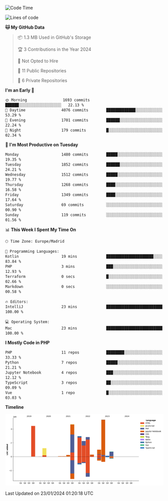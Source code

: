 <!--START_SECTION:waka-->
![Code Time](http://img.shields.io/badge/Code%20Time-8%20hrs%2025%20mins-blue)

![Lines of code](https://img.shields.io/badge/From%20Hello%20World%20I%27ve%20Written-26.1%20million%20lines%20of%20code-blue)

**🐱 My GitHub Data** 

> 📦 1.3 MB Used in GitHub's Storage 
 > 
> 🏆 3 Contributions in the Year 2024
 > 
> 🚫 Not Opted to Hire
 > 
> 📜 11 Public Repositories 
 > 
> 🔑 6 Private Repositories 
 > 
**I'm an Early 🐤** 

```text
🌞 Morning                1693 commits        ██████░░░░░░░░░░░░░░░░░░░   22.13 % 
🌆 Daytime                4076 commits        █████████████░░░░░░░░░░░░   53.29 % 
🌃 Evening                1701 commits        ██████░░░░░░░░░░░░░░░░░░░   22.24 % 
🌙 Night                  179 commits         █░░░░░░░░░░░░░░░░░░░░░░░░   02.34 % 
```
📅 **I'm Most Productive on Tuesday** 

```text
Monday                   1480 commits        █████░░░░░░░░░░░░░░░░░░░░   19.35 % 
Tuesday                  1852 commits        ██████░░░░░░░░░░░░░░░░░░░   24.21 % 
Wednesday                1512 commits        █████░░░░░░░░░░░░░░░░░░░░   19.77 % 
Thursday                 1268 commits        ████░░░░░░░░░░░░░░░░░░░░░   16.58 % 
Friday                   1349 commits        ████░░░░░░░░░░░░░░░░░░░░░   17.64 % 
Saturday                 69 commits          ░░░░░░░░░░░░░░░░░░░░░░░░░   00.90 % 
Sunday                   119 commits         ░░░░░░░░░░░░░░░░░░░░░░░░░   01.56 % 
```


📊 **This Week I Spent My Time On** 

```text
🕑︎ Time Zone: Europe/Madrid

💬 Programming Languages: 
Kotlin                   19 mins             █████████████████████░░░░   83.84 % 
PHP                      3 mins              ███░░░░░░░░░░░░░░░░░░░░░░   12.93 % 
Terraform                0 secs              █░░░░░░░░░░░░░░░░░░░░░░░░   02.66 % 
Markdown                 0 secs              ░░░░░░░░░░░░░░░░░░░░░░░░░   00.58 % 

🔥 Editors: 
IntelliJ                 23 mins             █████████████████████████   100.00 % 

💻 Operating System: 
Mac                      23 mins             █████████████████████████   100.00 % 
```

**I Mostly Code in PHP** 

```text
PHP                      11 repos            ████████░░░░░░░░░░░░░░░░░   33.33 % 
Python                   7 repos             █████░░░░░░░░░░░░░░░░░░░░   21.21 % 
Jupyter Notebook         4 repos             ███░░░░░░░░░░░░░░░░░░░░░░   12.12 % 
TypeScript               3 repos             ██░░░░░░░░░░░░░░░░░░░░░░░   09.09 % 
Vue                      1 repo              █░░░░░░░░░░░░░░░░░░░░░░░░   03.03 % 
```



**Timeline**

![Lines of Code chart](https://raw.githubusercontent.com/danisoronellas/danisoronellas/main/assets/bar_graph.png)


 Last Updated on 23/01/2024 01:20:18 UTC
<!--END_SECTION:waka-->
